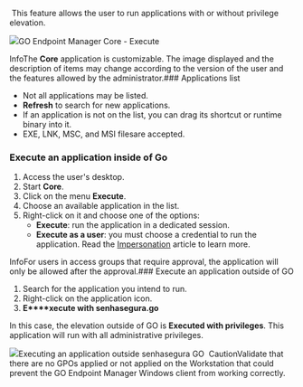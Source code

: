  This feature allows the user to run applications with or without privilege elevation.

![](https://cdn.document360.io/5a1d58df-64ce-42a2-8b23-688477d32f33/Images/Documentation/image-1672337533942.png)GO Endpoint Manager Core \- Execute 

InfoThe **Core** application is customizable. The image displayed and the description of items may change according to the version of the user and the features allowed by the administrator.### Applications list

* Not all applications may be listed.
* **Refresh** to search for new applications.
* If an application is not on the list, you can drag its shortcut or runtime binary into it.
* EXE, LNK, MSC, and MSI filesare accepted.

### Execute an application inside of Go

1. Access the user's desktop.
2. Start **Core**.
3. Click on the menu **Execute**.
4. Choose an available application in the list.
5. Right\-click on it and choose one of the options:
	* **Execute**: run the application in a dedicated session.
	* **Execute as a user**: you must choose a credential to run the application. Read the [Impersonation](/v3-33/docs/go-endpoint-manager-windows-impersonation) article to learn more.

InfoFor users in access groups that require approval, the application will only be allowed after the approval.### Execute an application outside of GO

1. Search for the application you intend to run.
2. Right\-click on the application icon.
3. **E****xecute with senhasegura.go**

In this case, the elevation outside of GO is **Executed with privileges**. This application will run with all administrative privileges.

![](https://cdn.document360.io/5a1d58df-64ce-42a2-8b23-688477d32f33/Images/Documentation/image-1673293834907.png)Executing an application outside senhasegura GO  CautionValidate that there are no GPOs applied or not applied on the Workstation that could prevent the GO Endpoint Manager Windows client from working correctly.  
  


  


